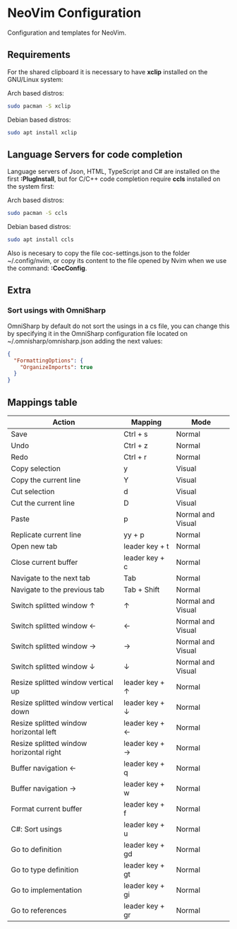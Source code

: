 # NeoVim Configuration

Configuration and templates for NeoVim.

## Requirements

For the shared clipboard it is necessary to have **xclip** installed on the GNU/Linux system:

Arch based distros:

```bash
sudo pacman -S xclip
```

Debian based distros:

```bash
sudo apt install xclip
```

## Language Servers for code completion

Language servers of Json, HTML, TypeScript and C# are installed on the first **:PlugInstall**, but for C/C++ code completion require **ccls** installed on the system first:

Arch based distros:

```bash
sudo pacman -S ccls
```

Debian based distros:

```bash
sudo apt install ccls
```

Also is necesary to copy the file coc-settings.json to the folder ~/.config/nvim, or copy its content to the file opened by Nvim when we use the command: **:CocConfig**.

## Extra

### Sort usings with OmniSharp

OmniSharp by default do not sort the usings in a cs file, you can change this by specifying it in the OmniSharp configuration file located on ~/.omnisharp/omnisharp.json adding the next values:

```json
{
  "FormattingOptions": {
    "OrganizeImports": true
  }
}
```

## Mappings table

| Action                                  | Mapping         | Mode              |
| --------------------------------------- | --------------- | ----------------- |
| Save                                    | Ctrl + s        | Normal            |
| Undo                                    | Ctrl + z        | Normal            |
| Redo                                    | Ctrl + r        | Normal            |
| Copy selection                          | y               | Visual            |
| Copy the current line                   | Y               | Visual            |
| Cut selection                           | d               | Visual            |
| Cut the current line                    | D               | Visual            |
| Paste                                   | p               | Normal and Visual |
| Replicate current line                  | yy + p          | Normal            |
| Open new tab                            | leader key + t  | Normal            |
| Close current buffer                    | leader key + c  | Normal            |
| Navigate to the next tab                | Tab             | Normal            |
| Navigate to the previous tab            | Tab + Shift     | Normal            |
| Switch splitted window ↑                | ↑               | Normal and Visual |
| Switch splitted window ←                | ←               | Normal and Visual |
| Switch splitted window →                | →               | Normal and Visual |
| Switch splitted window ↓                | ↓               | Normal and Visual |
| Resize splitted window vertical up      | leader key + ↑  | Normal            |
| Resize splitted window vertical down    | leader key + ↓  | Normal            |
| Resize splitted window horizontal left  | leader key + ←  | Normal            |
| Resize splitted window horizontal right | leader key + →  | Normal            |
| Buffer navigation ←                     | leader key + q  | Normal            |
| Buffer navigation →                     | leader key + w  | Normal            |
| Format current buffer                   | leader key + f  | Normal            |
| C#: Sort usings                         | leader key + u  | Normal            |
| Go to definition                        | leader key + gd | Normal            |
| Go to type definition                   | leader key + gt | Normal            |
| Go to implementation                    | leader key + gi | Normal            |
| Go to references                        | leader key + gr | Normal            |
